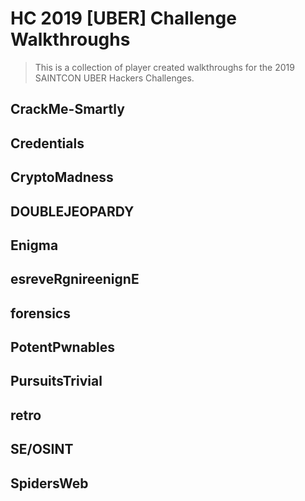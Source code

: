 # HC 2019 [UBER] Challenge Walkthroughs

> This is a collection of player created walkthroughs for the 2019 SAINTCON UBER Hackers Challenges.

## CrackMe-Smartly
## Credentials
## CryptoMadness
## DOUBLEJEOPARDY
## Enigma
## esreveRgnireenignE
## forensics
## PotentPwnables
## PursuitsTrivial
## retro
## SE/OSINT
## SpidersWeb

